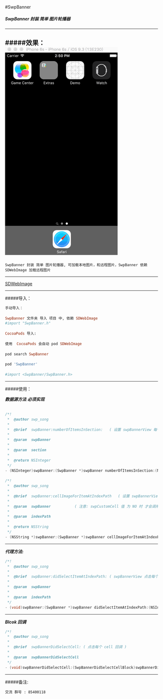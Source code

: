 #SwpBanner


##### SwpBanner 封装 简单 图片轮播器 

---
#####效果：
![(图片轮播效果)](https://raw.githubusercontent.com/swp-song/SwpBanner/master/Screenshot/SwpBanner.gif)
---

```
SwpBanner 封装 简单 图片轮播器, 可加载本地图片，和远程图片，SwpBanner 依赖 SDWebImage 加载远程图片
```

---

[SDWebImage](https://github.com/rs/SDWebImage)

---

#####导入：
```ruby
手动导入：

SwpBanner 文件夹 导入 项目 中, 依赖 SDWebImage 
#import "SwpBanner.h"

CocoaPods 导入:

使用  CocoaPods 会自动 pod SDWebImage

pod search SwpBanner

pod 'SwpBanner'

#import <SwpBanner/SwpBanner.h>

```
---

#####使用：


___数据源方法___ ___必须实现___

```Objective-C

/*!
 *  @author swp_song
 *
 *  @brief  swpBanner:numberOfItemsInSection:   ( 设置 swpBannerView 每个分组显示数据的个数 )
 *
 *  @param  swpBanner
 *
 *  @param  section
 *
 *  @return NSInteger
 */
- (NSInteger)swpBanner:(SwpBanner *)swpBanner numberOfItemsInSection:(NSInteger)section;

/*!
 *  @author swp_song
 *
 *  @brief  swpBanner:cellImageForItemAtIndexPath   ( 设置 swpBannerView 显示默认的cell 显示图片的名称 | 远程 URL )
 *
 *  @param  swpBanner           ( 注意: swpCustomCell 值 为 NO 时 才会调用， swpCustomCell 默认为 NO )
 *
 *  @param  indexPath
 *
 *  @return NSString
 */
- (NSString *)swpBanner:(SwpBanner *)swpBanner cellImageForItemAtIndexPath:(NSIndexPath *)indexPath;
```
---

___代理方法:___

```Objective-C
/*!
 *  @author swp_song
 *
 *  @brief  swpBanner:didSelectItemAtIndexPath: ( swpBannerView 点击每个cell调用 )
 *
 *  @param  swpBanner
 *
 *  @param  indexPath
 */
- (void)swpBanner:(SwpBanner *)swpBanner didSelectItemAtIndexPath:(NSIndexPath *)indexPath;
```
---

___Blcok 回调___

```Objective-C
/*!
 *  @author swp_song
 *
 *  @brief  swpBannerDidSelectCell: ( 点击每个 cell 回调 )
 *
 *  @param  swpBannerDidSelectCell
 */
- (void)swpBannerDidSelectCell:(SwpBannerDidSelectCellBlock)swpBannerDidSelectCell;
```
---
#####备注:
```
交流 群号 : 85400118
```



